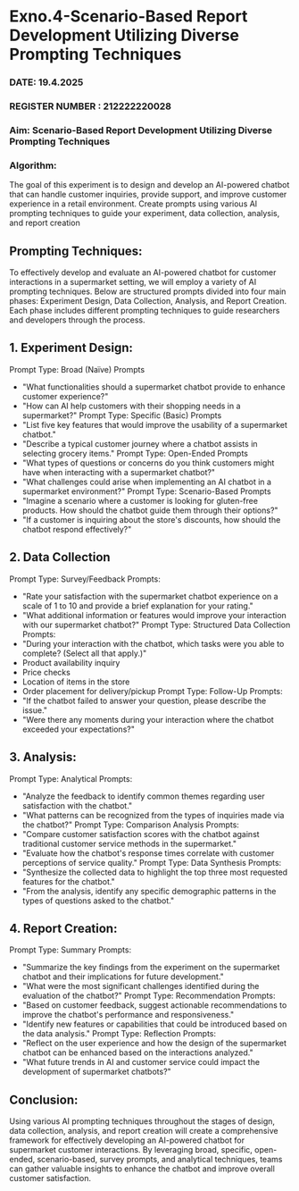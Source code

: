 # Exno.4-Scenario-Based Report Development Utilizing Diverse Prompting Techniques
### DATE: 19.4.2025                                                                           
### REGISTER NUMBER : 212222220028
### Aim: Scenario-Based Report Development Utilizing Diverse Prompting Techniques
### Algorithm:  
   The goal of this experiment is to design and develop an AI-powered chatbot that can handle customer inquiries, provide support, and improve customer experience in a retail environment. Create prompts using various AI prompting techniques to guide your experiment, data collection, analysis, and report creation

## Prompting Techniques:
To effectively develop and evaluate an AI-powered chatbot for customer interactions in a
supermarket setting, we will employ a variety of AI prompting techniques. Below are
structured prompts divided into four main phases: Experiment Design, Data Collection,
Analysis, and Report Creation. Each phase includes different prompting techniques to guide
researchers and developers through the process.
## 1. Experiment Design:
Prompt Type: Broad (Naïve) Prompts
- "What functionalities should a supermarket chatbot provide to enhance customer
experience?"
- "How can AI help customers with their shopping needs in a supermarket?"
Prompt Type: Specific (Basic) Prompts
- "List five key features that would improve the usability of a supermarket chatbot."
- "Describe a typical customer journey where a chatbot assists in selecting grocery items."
Prompt Type: Open-Ended Prompts
- "What types of questions or concerns do you think customers might have when
interacting with a supermarket chatbot?"
- "What challenges could arise when implementing an AI chatbot in a supermarket
environment?"
Prompt Type: Scenario-Based Prompts
- "Imagine a scenario where a customer is looking for gluten-free products. How should the
chatbot guide them through their options?"
- "If a customer is inquiring about the store's discounts, how should the chatbot respond
effectively?"
## 2. Data Collection
Prompt Type: Survey/Feedback Prompts:
- "Rate your satisfaction with the supermarket chatbot experience on a scale of 1 to 10 and
provide a brief explanation for your rating."
- "What additional information or features would improve your interaction with our
supermarket chatbot?"
Prompt Type: Structured Data Collection Prompts:
- "During your interaction with the chatbot, which tasks were you able to complete? (Select
all that apply.)"
- Product availability inquiry
- Price checks
- Location of items in the store
- Order placement for delivery/pickup
Prompt Type: Follow-Up Prompts:
- "If the chatbot failed to answer your question, please describe the issue."
- "Were there any moments during your interaction where the chatbot exceeded your
expectations?"
## 3. Analysis:
Prompt Type: Analytical Prompts:
- "Analyze the feedback to identify common themes regarding user satisfaction with the
chatbot."
- "What patterns can be recognized from the types of inquiries made via the chatbot?"
Prompt Type: Comparison Analysis Prompts:
- "Compare customer satisfaction scores with the chatbot against traditional customer
service methods in the supermarket."
- "Evaluate how the chatbot's response times correlate with customer perceptions of
service quality."
Prompt Type: Data Synthesis Prompts:
- "Synthesize the collected data to highlight the top three most requested features for the
chatbot."
- "From the analysis, identify any specific demographic patterns in the types of questions
asked to the chatbot."
## 4. Report Creation:
Prompt Type: Summary Prompts:
- "Summarize the key findings from the experiment on the supermarket chatbot and their
implications for future development."
- "What were the most significant challenges identified during the evaluation of the
chatbot?"
Prompt Type: Recommendation Prompts:
- "Based on customer feedback, suggest actionable recommendations to improve the
chatbot's performance and responsiveness."
- "Identify new features or capabilities that could be introduced based on the data
analysis."
Prompt Type: Reflection Prompts:
- "Reflect on the user experience and how the design of the supermarket chatbot can be
enhanced based on the interactions analyzed."
- "What future trends in AI and customer service could impact the development of
supermarket chatbots?"
## Conclusion:
Using various AI prompting techniques throughout the stages of design, data collection,
analysis, and report creation will create a comprehensive framework for effectively
developing an AI-powered chatbot for supermarket customer interactions. By leveraging
broad, specific, open-ended, scenario-based, survey prompts, and analytical techniques,
teams can gather valuable insights to enhance the chatbot and improve overall customer
satisfaction.




